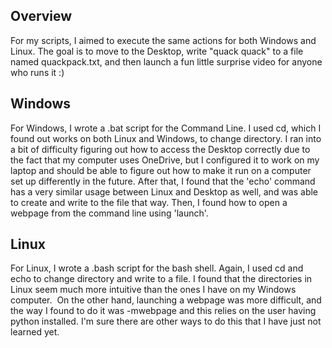 Overview
--------

For my scripts, I aimed to execute the same actions for both Windows and Linux. The goal is to move to the Desktop, write "quack quack" to a file named quackpack.txt, and then launch a fun little surprise video for anyone who runs it :)

Windows
-------

For Windows, I wrote a .bat script for the Command Line. I used cd, which I found out works on both Linux and Windows, to change directory. I ran into a bit of difficulty figuring out how to access the Desktop correctly due to the fact that my computer uses OneDrive, but I configured it to work on my laptop and should be able to figure out how to make it run on a computer set up differently in the future. After that, I found that the 'echo' command has a very similar usage between Linux and Desktop as well, and was able to create and write to the file that way. Then, I found how to open a webpage from the command line using 'launch'.

Linux
-----

For Linux, I wrote a .bash script for the bash shell. Again, I used cd and echo to change directory and write to a file. I found that the directories in Linux seem much more intuitive than the ones I have on my Windows computer.  On the other hand, launching a webpage was more difficult, and the way I found to do it was -mwebpage and this relies on the user having python installed. I'm sure there are other ways to do this that I have just not learned yet.
